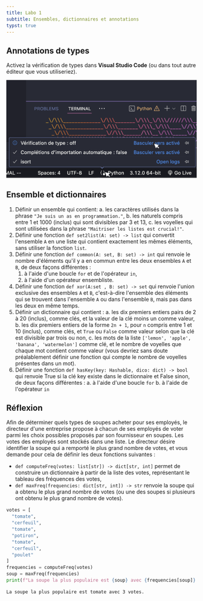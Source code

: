 ```yaml
---
title: Labo 1
subtitle: Ensembles, dictionnaires et annotations
typst: true
---
```


## Annotations de types

Activez la vérification de types dans **Visual Studio Code** (ou dans tout autre éditeur que vous utiliseriez).

![Dans Visual Studio Code](./typecheck.png)

## Ensemble et dictionnaires

1.  Définir un ensemble qui contient:
    a. les caractères utilisés dans la phrase
    `"Je suis un as en programmation."`,
    b. les naturels compris entre 1 et 1000 (inclus) qui sont
    divisibles par 3 et 13,
    c. les voyelles qui sont utilisées dans la phrase
    `"Maitriser les listes est crucial!"`.
2.  Définir une fonction `def set2list(A: set) -> list` qui convertit
    l\'ensemble `A` en une liste qui contient exactement
    les mêmes éléments, sans utiliser la fonction `list`.
3.  Définir une fonction `def common(A: set, B: set) -> int` qui renvoie le
    nombre d\'éléments qu\'il y a en commun entre les deux ensembles
    `A` et `B`, de deux façons différentes :
    1.  à l\'aide d\'une boucle `for` et de l\'opérateur
        `in`,
    2.  à l\'aide d\'un opérateur ensembliste.
4.  Définir une fonction `def xor(A:set , B: set) -> set` qui renvoie
    l\'union exclusive des ensembles `A` et
    `B`, c\'est-à-dire l\'ensemble des éléments qui se
    trouvent dans l\'ensemble `A` ou dans l\'ensemble
    `B`, mais pas dans les deux en même temps.
5.  Définir un dictionnaire qui contient :
    a. les dix premiers entiers pairs de 2 à 20 (inclus), comme clés,
    et la valeur de la clé moins un comme valeur,
    b. les dix premiers entiers de la forme `2n + 1`,
    pour `n` compris entre 1 et 10 (inclus), comme
    clés, et `True` ou `False` comme
    valeur selon que la clé est divisible par trois ou non,
    c. les mots de la liste
    `['lemon', 'apple', 'banana', 'watermelon']` comme
    clé, et le nombre de voyelles que chaque mot contient comme
    valeur (vous devriez sans doute préalablement définir une
    fonction qui compte le nombre de voyelles présentes dans un
    mot).
6.  Définir une fonction `def hasKey(key: Hashable, dico: dict) -> bool` qui
    renvoie True si la clé key existe dans le dictionnaire et False
    sinon, de deux façons différentes :
    a. à l\'aide d\'une boucle `for`
    b. à l\'aide de l\'opérateur `in`

## Réflexion

Afin de déterminer quels types de soupes acheter pour ses employés, le
directeur d\'une entreprise propose à chacun de ses employés de voter
parmi les choix possibles proposés par son fournisseur en soupes. Les
votes des employés sont stockés dans une liste. Le directeur désire
identifier la soupe qui a remporté le plus grand nombre de votes, et
vous demande pour cela de définir les deux fonctions suivantes :

- `def computeFreq(votes: list[str]) -> dict[str, int]` permet de construire un
  dictionnaire à partir de la liste des votes, représentant le tableau
  des fréquences des votes,
- `def maxFreq(frequencies: dict[str, int]) -> str` renvoie la soupe qui a
  obtenu le plus grand nombre de votes (ou une des soupes si plusieurs
  ont obtenu le plus grand nombre de votes).

```python
votes = [
  "tomate",
  "cerfeuil",
  "tomate",
  "potiron",
  "tomate",
  "cerfeuil",
  "poulet"
]
frequencies = computeFreq(votes)
soup = maxFreq(frequencies)
print(f"La soupe la plus populaire est {soup} avec {frequencies[soup]} votes.")
```

```terminal
La soupe la plus populaire est tomate avec 3 votes.
```

